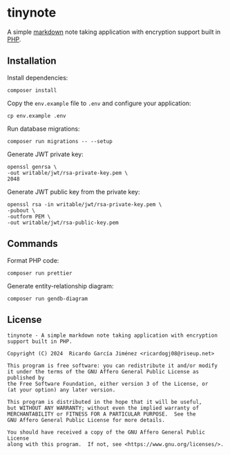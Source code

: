 # tinynote

A simple [markdown](https://www.markdownguide.org) note taking application with encryption support built in [PHP](https://www.php.net).

## Installation

Install dependencies:

    composer install

Copy the `env.example` file to `.env` and configure your application:

    cp env.example .env

Run database migrations:

    composer run migrations -- --setup

Generate JWT private key:

    openssl genrsa \
    -out writable/jwt/rsa-private-key.pem \
    2048

Generate JWT public key from the private key:

    openssl rsa -in writable/jwt/rsa-private-key.pem \
    -pubout \
    -outform PEM \
    -out writable/jwt/rsa-public-key.pem

## Commands

Format PHP code:

    composer run prettier

Generate entity-relationship diagram:

    composer run gendb-diagram

## License

    tinynote - A simple markdown note taking application with encryption support built in PHP.

    Copyright (C) 2024  Ricardo García Jiménez <ricardogj08@riseup.net>

    This program is free software: you can redistribute it and/or modify
    it under the terms of the GNU Affero General Public License as published by
    the Free Software Foundation, either version 3 of the License, or
    (at your option) any later version.

    This program is distributed in the hope that it will be useful,
    but WITHOUT ANY WARRANTY; without even the implied warranty of
    MERCHANTABILITY or FITNESS FOR A PARTICULAR PURPOSE.  See the
    GNU Affero General Public License for more details.

    You should have received a copy of the GNU Affero General Public License
    along with this program.  If not, see <https://www.gnu.org/licenses/>.
